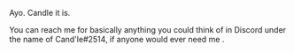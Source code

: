 Ayo. Candle it is.

You can reach me for basically anything you could think of in Discord under the name of Cand'le#2514, if anyone would ever need me <sad face>.

